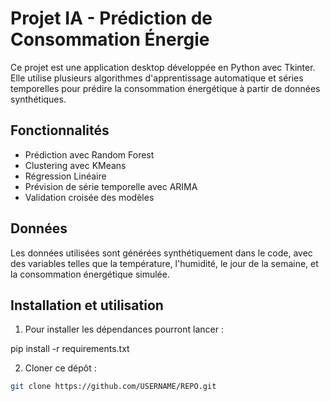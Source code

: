 # Projet IA - Prédiction de Consommation Énergie

Ce projet est une application desktop développée en Python avec Tkinter.  
Elle utilise plusieurs algorithmes d'apprentissage automatique et séries temporelles pour prédire la consommation énergétique à partir de données synthétiques.

## Fonctionnalités

- Prédiction avec Random Forest
- Clustering avec KMeans
- Régression Linéaire
- Prévision de série temporelle avec ARIMA
- Validation croisée des modèles

## Données

Les données utilisées sont générées synthétiquement dans le code, avec des variables telles que la température, l'humidité, le jour de la semaine, et la consommation énergétique simulée.

## Installation et utilisation

1. Pour installer les dépendances pourront lancer :

pip install -r requirements.txt

2. Cloner ce dépôt :

```bash
git clone https://github.com/USERNAME/REPO.git
